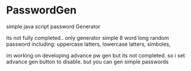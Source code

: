 # PasswordGen
simple java script password Generator 

its not fully completed.. 
only generator simple 8 word long random password including:
         uppercase latters,
         lowercase latters,
         simboles,

im working on developing advance pw gen but its not completed. so i set advance gen button to disable.
but you can gen simple passwords
